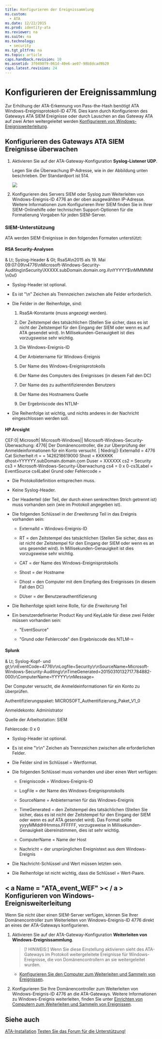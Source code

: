 ```yaml
---
title: Konfigurieren der Ereignissammlung
ms.custom: 
  - ATA
ms.date: 12/22/2015
ms.prod: identity-ata
ms.reviewer: na
ms.suite: na
ms.technology: 
  - security
ms.tgt_pltfrm: na
ms.topic: article
caps.handback.revision: 10
ms.assetid: 3f0498f9-061d-40e6-ae07-98b8dcad9b20
caps.latest.revision: 24
---
```

# Konfigurieren der Ereignissammlung
Zur Erhöhung der ATA-Erkennung von Pass-the-Hash benötigt ATA Windows-Ereignisprotokoll-ID 4776. Dies kann durch Konfigurieren des Gateways ATA SIEM Ereignisse oder durch Lauschen an das Gateway ATA auf zwei Arten weitergeleitet werden [Konfigurieren von Windows-Ereignisweiterleitung](#ATA_event_WEF).


## Konfigurieren des Gateways ATA SIEM Ereignisse überwachen

1. Aktivieren Sie auf der ATA-Gateway-Konfiguration **Syslog-Listener UDP**.

    Legen Sie die Überwachung IP-Adresse, wie in der Abbildung unten beschrieben. Der Standardport ist 514.

    ![](/Image/ATA+enable+siem+forward+events.png)

2. Konfigurieren des Servers SIEM oder Syslog zum Weiterleiten von Windows-Ereignis-ID 4776 an der oben ausgewählten IP-Adresse. Weitere Informationen zum Konfigurieren Ihrer SIEM finden Sie in Ihrer SIEM-Onlinehilfe oder technischen Support-Optionen für die Formatierung Vorgaben für jeden SIEM-Server.


### SIEM-Unterstützung

ATA werden SIEM-Ereignisse in den folgenden Formaten unterstützt:


#### RSA Security-Analysen

& Lt; Syslog-Header & Gt; RsaSA\n2015 als 19. Mai 09:07:09\n4776\nMicrosoft-Windows-Security-Auditing\nSecurity\XXXXX.subDomain.domain.org.il\nYYYYY$\nMMMMM \n0x0


- Syslog-Header ist optional.

- Es ist "\n" Zeichen als Trennzeichen zwischen alle Felder erforderlich.

- Die Felder in der Reihenfolge, sind:
    
    1. RsaSA-Konstante (muss angezeigt werden).

    2. Der Zeitstempel des tatsächlichen (Stellen Sie sicher, dass es ist nicht der Zeitstempel für den Eingang der SIEM oder wenn es auf ATA gesendet wird). In Millisekunden-Genauigkeit ist dies vorzugsweise sehr wichtig.

    3. Die Windows-Ereignis-ID

    4. Der Anbietername für Windows-Ereignis

    5. Der Name des Windows-Ereignisprotokolls

    6. Der Name des Computers des Ereignisses (in diesem Fall den DC)

    7. Der Name des zu authentifizierenden Benutzers

    8. Der Name des Hostnamens Quelle

    9. Der Ergebniscode des NTLM-

- Die Reihenfolge ist wichtig, und nichts anderes in der Nachricht eingeschlossen werden soll.


#### HP Arcsight

CEF:0| Microsoft| Microsoft-Windows|| Microsoft-Windows-Security-Überwachung: 4776| Der Domänencontroller, die zur Überprüfung der Anmeldeinformationen für ein Konto versucht. | Niedrig|} ExternalId = 4776 Cat Sicherheit rt = = 1426218619000 Shost = KKKKKK dhost=YYYYYY.subDomain.domain.com Duser = XXXXXX cs2 = Security cs3 = Microsoft-Windows-Security-Überwachung cs4 = 0 x 0-cs3Label = EventSource cs4Label Grund oder Fehlercode =


- Die Protokolldefinition entsprechen muss.

- Keine Syslog-Header.

- Der Headerteil (der Teil, der durch einen senkrechten Strich getrennt ist) muss vorhanden sein (wie im Protokoll angegeben ist).

- Die folgenden Schlüssel in der _Erweiterung_ Teil in das Ereignis vorhanden sein:
    
    - ExternalId = Windows-Ereignis-ID

    - RT = den Zeitstempel des tatsächlichen (Stellen Sie sicher, dass es ist nicht der Zeitstempel für den Eingang der SIEM oder wenn es an uns gesendet wird). In Millisekunden-Genauigkeit ist dies vorzugsweise sehr wichtig.

    - CAT = der Name des Windows-Ereignisprotokolls

    - Shost = der Hostname

    - Dhost = den Computer mit dem Empfang des Ereignisses (in diesem Fall den DC)

    - DUser = der Benutzerauthentifizierung

- Die Reihenfolge spielt keine Rolle, für die _Erweiterung_ Teil

- Ein benutzerdefinierter Product Key und KeyLable für diese zwei Felder müssen vorhanden sein:
    
    - "EventSource"

    - "Grund oder Fehlercode" den Ergebniscode des NTLM-=


#### Splunk

& Lt; Syslog-Kopf- und gt;\r\nEventCode=4776\r\nLogfile=Security\r\nSourceName=Microsoft-Windows-Security-Auditing\r\nTimeGenerated=20150310132717.784882-000\r\ComputerName=YYYYY\r\nMessage=

Der Computer versucht, die Anmeldeinformationen für ein Konto zu überprüfen.

Authentifizierungspaket: MICROSOFT_Authentifizierung_Paket_V1_0

Anmeldekonto: Administrator

Quelle der Arbeitsstation: SIEM

Fehlercode: 0 x 0


- Syslog-Header ist optional.

- Es ist eine "\r\n" Zeichen als Trennzeichen zwischen alle erforderlichen Felder.

- Die Felder sind im Schlüssel = Wertformat.

- Die folgenden Schlüssel muss vorhanden und über einen Wert verfügen:
    
    - Ereigniscode = Windows-Ereignis-ID

    - LogFile = der Name des Windows-Ereignisprotokolls

    - SourceName = Anbieternamen für das Windows-Ereignis

    - TimeGenerated = den Zeitstempel des tatsächlichen (Stellen Sie sicher, dass es ist nicht der Zeitstempel für den Eingang der SIEM oder wenn es auf ATA gesendet wird). Das Format sollte yyyyMMddHHmmss.FFFFFF, vorzugsweise in Millisekunden-Genauigkeit übereinstimmen, dies ist sehr wichtig.

    - ComputerName = Name der Host

    - Nachricht = der ursprünglichen Ereignistext aus dem Windows-Ereignis

- Die Nachricht-Schlüssel und Wert müssen letzten sein.

- Die Reihenfolge ist nicht wichtig, dass die Schlüssel = Wert-Paare.


## < a Name = "ATA_event_WEF" >< / a > Konfigurieren von Windows-Ereignisweiterleitung

Wenn Sie nicht über einen SIEM-Server verfügen, können Sie Ihrer Domänencontroller zum Weiterleiten von Windows-Ereignis-ID 4776 direkt an eines der ATA-Gateways konfigurieren.


1. Aktivieren Sie auf der ATA-Gateway-Konfiguration **Weiterleiten von Windows-Ereignissammlung**.

    > [! HINWEIS:]
    > Wenn Sie diese Einstellung aktivieren sieht des ATA-Gateways im Protokoll weitergeleitete Ereignisse für Windows-Ereignisse, die von Domänencontrollern an sie weitergeleitet wurden.
    
    - [Konfigurieren Sie den Computer zum Weiterleiten und Sammeln von Ereignissen](https://technet.microsoft.com/en-us/library/cc748890).

2. Konfigurieren Sie Ihre Domänencontroller zum Weiterleiten von Windows-Ereignis-ID 4776 an die ATA-Gateways. Weitere Informationen zu Windows-Ereignis weiterleiten, finden Sie unter [Einrichten von Computern zum Weiterleiten und Sammeln von Ereignissen](https://technet.microsoft.com/en-us/library/cc748890).


## Siehe auch

[ATA-Installation](/Topic/ATA+Installation.md)
[Testen Sie das Forum für die Unterstützung!](https://social.technet.microsoft.com/Forums/security/en-US/home?forum=mata)





